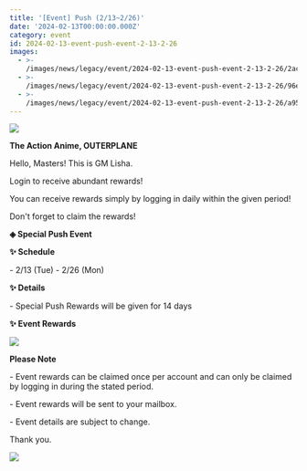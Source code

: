 ```yaml
---
title: '[Event] Push (2/13~2/26)'
date: '2024-02-13T00:00:00.000Z'
category: event
id: 2024-02-13-event-push-event-2-13-2-26
images:
  - >-
    /images/news/legacy/event/2024-02-13-event-push-event-2-13-2-26/2ac31b86eb744c35bb17bc12cd0b3e8b.webp
  - >-
    /images/news/legacy/event/2024-02-13-event-push-event-2-13-2-26/96e6e19e420f484397f540e9f4229f6d.webp
  - >-
    /images/news/legacy/event/2024-02-13-event-push-event-2-13-2-26/a95927332ebb4f2fb1a759176d68b7c5.webp
---
```


![](/images/news/legacy/event/2024-02-13-event-push-event-2-13-2-26/2ac31b86eb744c35bb17bc12cd0b3e8b.webp)  

**The Action Anime, OUTERPLANE**

Hello, Masters! This is GM Lisha.

Login to receive abundant rewards!

You can receive rewards simply by logging in daily within the given period!

Don't forget to claim the rewards!

**◈ Special Push Event**

**✨ Schedule** 

\- 2/13 (Tue) - 2/26 (Mon)

**✨ Details** 

\- Special Push Rewards will be given for 14 days

**✨ Event Rewards**

![](/images/news/legacy/event/2024-02-13-event-push-event-2-13-2-26/96e6e19e420f484397f540e9f4229f6d.webp)  
  

**Please Note**

\- Event rewards can be claimed once per account and can only be claimed by logging in during the stated period. 

\- Event rewards will be sent to your mailbox. 

\- Event details are subject to change.

Thank you.

![](/images/news/legacy/event/2024-02-13-event-push-event-2-13-2-26/a95927332ebb4f2fb1a759176d68b7c5.webp)
